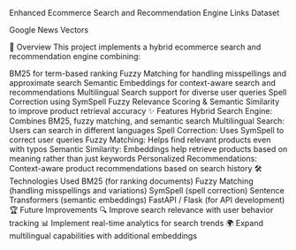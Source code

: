 Enhanced Ecommerce Search and Recommendation Engine
Links
Dataset

Google News Vectors

🚀 Overview
This project implements a hybrid ecommerce search and recommendation engine combining:

BM25 for term-based ranking
Fuzzy Matching for handling misspellings and approximate search
Semantic Embeddings for context-aware search and recommendations
Multilingual Search support for diverse user queries
Spell Correction using SymSpell
Fuzzy Relevance Scoring & Semantic Similarity to improve product retrieval accuracy
✨ Features
Hybrid Search Engine: Combines BM25, fuzzy matching, and semantic search
Multilingual Search: Users can search in different languages
Spell Correction: Uses SymSpell to correct user queries
Fuzzy Matching: Helps find relevant products even with typos
Semantic Similarity: Embeddings help retrieve products based on meaning rather than just keywords
Personalized Recommendations: Context-aware product recommendations based on search history
🛠 Technologies Used
BM25 (for ranking documents)
Fuzzy Matching (handling misspellings and variations)
SymSpell (spell correction)
Sentence Transformers (semantic embeddings)
FastAPI / Flask (for API development)
🏆 Future Improvements
🔍 Improve search relevance with user behavior tracking
📊 Implement real-time analytics for search trends
🌍 Expand multilingual capabilities with additional embeddings
